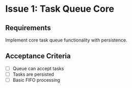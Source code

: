 # Issue 1: Task Queue Core

## Requirements
Implement core task queue functionality with persistence.

## Acceptance Criteria
- [ ] Queue can accept tasks
- [ ] Tasks are persisted
- [ ] Basic FIFO processing